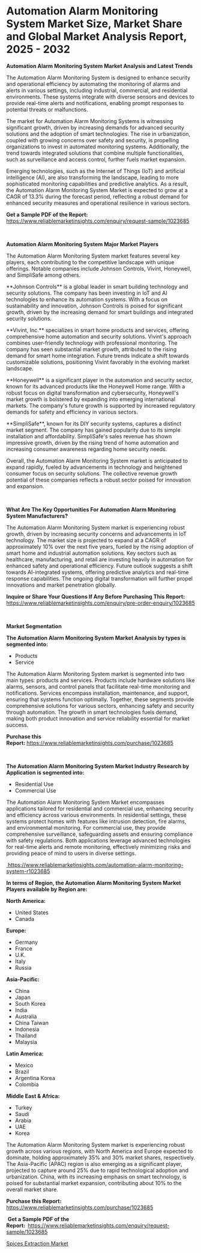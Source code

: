 <p><h1>Automation Alarm Monitoring System Market Size, Market Share and Global Market Analysis Report, 2025 - 2032</h1></p><p><strong>Automation Alarm Monitoring System Market Analysis and Latest Trends</strong></p>
<p><p>The Automation Alarm Monitoring System is designed to enhance security and operational efficiency by automating the monitoring of alarms and alerts in various settings, including industrial, commercial, and residential environments. These systems integrate with diverse sensors and devices to provide real-time alerts and notifications, enabling prompt responses to potential threats or malfunctions.</p><p>The market for Automation Alarm Monitoring Systems is witnessing significant growth, driven by increasing demands for advanced security solutions and the adoption of smart technologies. The rise in urbanization, coupled with growing concerns over safety and security, is propelling organizations to invest in automated monitoring systems. Additionally, the trend towards integrated solutions that combine multiple functionalities, such as surveillance and access control, further fuels market expansion.</p><p>Emerging technologies, such as the Internet of Things (IoT) and artificial intelligence (AI), are also transforming the landscape, leading to more sophisticated monitoring capabilities and predictive analytics. As a result, the Automation Alarm Monitoring System Market is expected to grow at a CAGR of 13.3% during the forecast period, reflecting a robust demand for enhanced security measures and operational resilience in various sectors.</p></p>
<p><strong>Get a Sample PDF of the Report:&nbsp;</strong> <a href="https://www.reliablemarketinsights.com/enquiry/request-sample/1023685?utm_campaign=2183&utm_medium=2&utm_source=Github&utm_content=ia&utm_term=07032025&utm_id=automation-alarm-monitoring-system">https://www.reliablemarketinsights.com/enquiry/request-sample/1023685</a></p>
<p>&nbsp;</p>
<p><strong>Automation Alarm Monitoring System Major Market Players</strong></p>
<p><p>The Automation Alarm Monitoring System market features several key players, each contributing to the competitive landscape with unique offerings. Notable companies include Johnson Controls, Vivint, Honeywell, and SimpliSafe among others.</p><p>**Johnson Controls** is a global leader in smart building technology and security solutions. The company has been investing in IoT and AI technologies to enhance its automation systems. With a focus on sustainability and innovation, Johnson Controls is poised for significant growth, driven by the increasing demand for smart buildings and integrated security solutions.</p><p>**Vivint, Inc.** specializes in smart home products and services, offering comprehensive home automation and security solutions. Vivint's approach combines user-friendly technology with professional monitoring. The company has seen substantial market growth, attributed to the rising demand for smart home integration. Future trends indicate a shift towards customizable solutions, positioning Vivint favorably in the evolving market landscape.</p><p>**Honeywell** is a significant player in the automation and security sector, known for its advanced products like the Honeywell Home range. With a robust focus on digital transformation and cybersecurity, Honeywell's market growth is bolstered by expanding into emerging international markets. The company's future growth is supported by increased regulatory demands for safety and efficiency in various sectors.</p><p>**SimpliSafe**, known for its DIY security systems, captures a distinct market segment. The company has gained popularity due to its simple installation and affordability. SimpliSafe's sales revenue has shown impressive growth, driven by the rising trend of home automation and increasing consumer awareness regarding home security needs.</p><p>Overall, the Automation Alarm Monitoring System market is anticipated to expand rapidly, fueled by advancements in technology and heightened consumer focus on security solutions. The collective revenue growth potential of these companies reflects a robust sector poised for innovation and expansion.</p></p>
<p>&nbsp;</p>
<p><strong>What Are The Key Opportunities For Automation Alarm Monitoring System Manufacturers?</strong></p>
<p><p>The Automation Alarm Monitoring System market is experiencing robust growth, driven by increasing security concerns and advancements in IoT technology. The market size is projected to expand at a CAGR of approximately 10% over the next five years, fueled by the rising adoption of smart home and industrial automation solutions. Key sectors such as healthcare, manufacturing, and retail are investing heavily in automation for enhanced safety and operational efficiency. Future outlook suggests a shift towards AI-integrated systems, offering predictive analytics and real-time response capabilities. The ongoing digital transformation will further propel innovations and market penetration globally.</p></p>
<p><strong>Inquire or Share Your Questions If Any Before Purchasing This Report:</strong> <a href="https://www.reliablemarketinsights.com/enquiry/pre-order-enquiry/1023685?utm_campaign=2183&utm_medium=2&utm_source=Github&utm_content=ia&utm_term=07032025&utm_id=automation-alarm-monitoring-system">https://www.reliablemarketinsights.com/enquiry/pre-order-enquiry/1023685</a></p>
<p>&nbsp;</p>
<p><strong>Market Segmentation</strong></p>
<p><strong>The Automation Alarm Monitoring System Market Analysis by types is segmented into:</strong></p>
<p><ul><li>Products</li><li>Service</li></ul></p>
<p><p>The Automation Alarm Monitoring System market is segmented into two main types: products and services. Products include hardware solutions like alarms, sensors, and control panels that facilitate real-time monitoring and notifications. Services encompass installation, maintenance, and support, ensuring that systems function optimally. Together, these segments provide comprehensive solutions for various sectors, enhancing safety and security through automation. The growth in smart technologies fuels demand, making both product innovation and service reliability essential for market success.</p></p>
<p><strong>Purchase this Report:&nbsp;</strong><a href="https://www.reliablemarketinsights.com/purchase/1023685?utm_campaign=2183&utm_medium=2&utm_source=Github&utm_content=ia&utm_term=07032025&utm_id=automation-alarm-monitoring-system">https://www.reliablemarketinsights.com/purchase/1023685</a></p>
<p>&nbsp;</p>
<p><strong>The Automation Alarm Monitoring System Market Industry Research by Application is segmented into:</strong></p>
<p><ul><li>Residential Use</li><li>Commercial Use</li></ul></p>
<p><p>The Automation Alarm Monitoring System Market encompasses applications tailored for residential and commercial use, enhancing security and efficiency across various environments. In residential settings, these systems protect homes with features like intrusion detection, fire alarms, and environmental monitoring. For commercial use, they provide comprehensive surveillance, safeguarding assets and ensuring compliance with safety regulations. Both applications leverage advanced technologies for real-time alerts and remote monitoring, effectively minimizing risks and providing peace of mind to users in diverse settings.</p></p>
<p><a href="https://www.reliablemarketinsights.com/automation-alarm-monitoring-system-r1023685?utm_campaign=2183&utm_medium=2&utm_source=Github&utm_content=ia&utm_term=07032025&utm_id=automation-alarm-monitoring-system">&nbsp;https://www.reliablemarketinsights.com/automation-alarm-monitoring-system-r1023685</a></p>
<p><strong>In terms of Region, the Automation Alarm Monitoring System Market Players available by Region are:</strong></p>
<p>
    <p> <strong> North America: </strong>
        <ul>
            <li>United States</li>
            <li>Canada</li>
        </ul>
        </p> 
    <p> <strong> Europe: </strong>
        <ul>
            <li>Germany</li>
            <li>France</li>
            <li>U.K.</li>
            <li>Italy</li>
            <li>Russia</li>
        </ul>
        </p> 
    <p> <strong> Asia-Pacific: </strong>
        <ul>
            <li>China</li>
            <li>Japan</li>
            <li>South Korea</li>
            <li>India</li>
            <li>Australia</li>
            <li>China Taiwan</li>
            <li>Indonesia</li>
            <li>Thailand</li>
            <li>Malaysia</li>
        </ul>
        </p> 
    <p> <strong> Latin America: </strong>
        <ul>
            <li>Mexico</li>
            <li>Brazil</li>
            <li>Argentina Korea</li>
            <li>Colombia</li>
        </ul>
        </p> 
    <p> <strong> Middle East & Africa: </strong>
        <ul>
            <li>Turkey</li>
            <li>Saudi</li>
            <li>Arabia</li>
            <li>UAE</li>
            <li>Korea</li>
        </ul>
    </p>
    </p>
<p><p>The Automation Alarm Monitoring System market is experiencing robust growth across various regions, with North America and Europe expected to dominate, holding approximately 35% and 30% market shares, respectively. The Asia-Pacific (APAC) region is also emerging as a significant player, projected to capture around 25% due to rapid technological adoption and urbanization. China, with its increasing emphasis on smart technology, is poised for substantial market expansion, contributing about 10% to the overall market share.</p></p>
<p><strong>Purchase this Report: </strong><a href="https://www.reliablemarketinsights.com/purchase/1023685?utm_campaign=2183&utm_medium=2&utm_source=Github&utm_content=ia&utm_term=07032025&utm_id=automation-alarm-monitoring-system">https://www.reliablemarketinsights.com/purchase/1023685</a></p>
<p>&nbsp;<strong>Get a Sample PDF of the Report:&nbsp;&nbsp;</strong><a href="https://www.reliablemarketinsights.com/enquiry/request-sample/1023685?utm_campaign=2183&utm_medium=2&utm_source=Github&utm_content=ia&utm_term=07032025&utm_id=automation-alarm-monitoring-system">https://www.reliablemarketinsights.com/enquiry/request-sample/1023685</a></p>
<p><strong></strong></p>
<p><p><a href="https://github.com/tamvrosiya/Market-Research-Report-List-6/blob/main/spices-extraction-market.md?utm_campaign=2183&utm_medium=2&utm_source=Github&utm_content=ia&utm_term=07032025&utm_id=automation-alarm-monitoring-system">Spices Extraction Market</a></p></p>